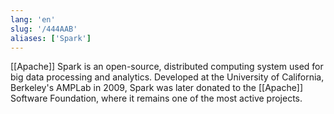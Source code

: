 ```yaml
---
lang: 'en'
slug: '/444AAB'
aliases: ['Spark']
---
```


[[Apache]] Spark is an open-source, distributed computing system used for big data processing and analytics. Developed at the University of California, Berkeley's AMPLab in 2009, Spark was later donated to the [[Apache]] Software Foundation, where it remains one of the most active projects.
